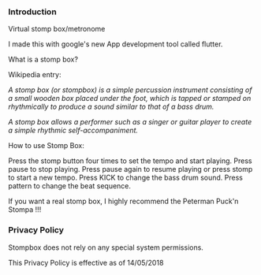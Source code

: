 ### Introduction

Virtual stomp box/metronome

I made this with google's new App development tool called flutter.

What is a stomp box?

Wikipedia entry:

_A stomp box (or stompbox) is a simple percussion instrument consisting of a small wooden box placed under the foot, which is tapped or stamped on rhythmically to produce a sound similar to that of a bass drum._

_A stomp box allows a performer such as a singer or guitar player to create a simple rhythmic self-accompaniment._

How to use Stomp Box:

Press the stomp button four times to set the tempo and start playing.
Press pause to stop playing.
Press pause again to resume playing or press stomp to start a new tempo.
Press KICK to change the bass drum sound.
Press pattern to change the beat sequence.

If you want a real stomp box, I highly recommend the Peterman Puck'n Stompa !!!

### Privacy Policy [](#privacy-policy)

Stompbox does not rely on any special system permissions.

This Privacy Policy is effective as of 14/05/2018
